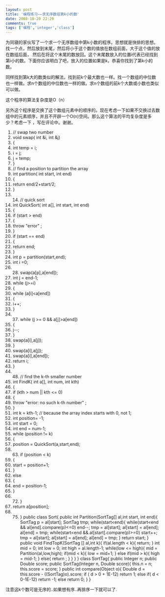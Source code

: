 ```yaml
---
layout: post
title: '编程练习——求无序数组第k小的数'
date: 2008-10-20 22:29
comments: true
tags: ['编程','integer','class']
---
```


为同寝的家伙写了一个求一个无序数组中第k小数的程序。思想就是快排的思想。找一个点，然后放到末尾，然后将小于这个数的值放在数组前面，大于这个值的放在数组后面，
然后在将这个末尾的数放回。这个末尾数放入的位置i代表已经找到第i小的数。下面你应该明白了吧，放入的位置如果是k，恭喜你找到了第k小的数。

同样找到第k大的数类似的解法，找到前k个最大数也一样。找一个数组的中位数也一样做。求n个数组的中位数也一样的做。求n个数组的前k个大数或小数也类似可以做。

这个程序的算法复杂度是O（n）

另外这个程序是交换了这个数组元素中的顺序的。现在考虑一下如果不交换过去数组中的元素顺序，并且不开辟一个O(n)空间。那么这个算法的平均复杂度是多少？考虑一下
，写在评论中。谢谢。

  1. // swap two number 
  2. void  swap(  int  &i,  int  &j) 
  3. { 
  4. int  temp = i; 
  5. i = j; 
  6. j = temp; 
  7. } 
  8. // find a position to partition the array 
  9. int  partition(  int  start,  int  end) 
  10. { 
  11. return  end/2+start/2; 
  12. } 
  13.   14. // quick sort 
  15. int  QuickSort(  int  a[],  int  start,  int  end) 
  16. { 
  17. if  (start > end) 
  18. { 
  19. throw  "error"  ; 
  20. } 
  21. if  (start == end) 
  22. { 
  23. return  end; 
  24. } 
  25. int  p = partition(start,end); 
  26. int  i =0; 
  27.   28. swap(a[p],a[end]); 
  29. int  j = end-1; 
  30. while  (j>=i) 
  31. { 
  32. while  (a[i]<a[end]) 
  33. { 
  34. i++; 
  35. } 
  36.   37. while  (j >= 0 && a[j]>a[end]) 
  38. { 
  39. j--; 
  40. } 
  41. swap(a[i],a[j]); 
  42. } 
  43. swap(a[i],a[j]); 
  44. swap(a[i],a[end]); 
  45. return  i; 
  46. } 
  47.   48. // find the k-th smaller number 
  49. int  FindK(  int  a[],  int  num,  int  kth) 
  50. { 
  51. if  (kth > num || kth <= 0) 
  52. { 
  53. throw  "error: no such k-th number"  ; 
  54. } 
  55. int  k = kth-1;  // because the array index starts with 0, not 1; 
  56. int  position= -1; 
  57. int  start = 0; 
  58. int  end = num-1; 
  59. while  (position != k) 
  60. { 
  61. position = QuickSort(a,start,end); 
  62.   63. if  (position < k) 
  64. { 
  65. start = position+1; 
  66. } 
  67. else 
  68. { 
  69. end = position-1; 
  70. } 
  71.   72. } 
  73. return  a[position]; 
  74.   75. } 
public class Sort{ public int Partition(SortTag[] al,int start, int end){
SortTag p = al[start]; SortTag tmp; while(start<end){ while(start<end &&
al[end].compare(p)<=0) end--; tmp = al[start]; al[start] = al[end]; al[end] =
tmp; while(start<end && al[start].compare(p)>=0) start++; tmp = al[start];
al[start] = al[end]; al[end] = tmp; } return start; } public void
FindTopK(SortTag [] al,int k){ if(al.length < k){ return; } int mid = 0; int
low = 0; int high = al.length-1; while(low <= high){ mid =
Partition(al,low,high); if(mid < k){ low = mid+1; } else if(mid > k){ high =
mid-1; } else{ return ; } } } } class SortTag{ public Integer n; public Double
score; public SortTag(Integer n, Double score){ this.n = n; this.score =
score; } public int compare(Object o){ Double d = this.score -
((SortTag)o).score; if ( d > 0 + 1E-12) return 1; else if( d < 0-1E-12) return
-1; else return 0; } }

注意这k个数可是无序的..如果想有序..再排序一下就可以了.  

